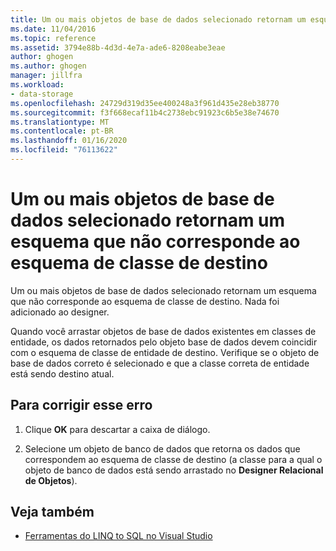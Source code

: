 ```yaml
---
title: Um ou mais objetos de base de dados selecionado retornam um esquema que não corresponde ao esquema de classe de destino
ms.date: 11/04/2016
ms.topic: reference
ms.assetid: 3794e88b-4d3d-4e7a-ade6-8208eabe3eae
author: ghogen
ms.author: ghogen
manager: jillfra
ms.workload:
- data-storage
ms.openlocfilehash: 24729d319d35ee400248a3f961d435e28eb38770
ms.sourcegitcommit: f3f668ecaf11b4c2738ebc91923c6b5e38e74670
ms.translationtype: MT
ms.contentlocale: pt-BR
ms.lasthandoff: 01/16/2020
ms.locfileid: "76113622"
---
```

# <a name="one-or-more-selected-database-objects-return-a-schema-that-does-not-match-the-schema-of-the-target-class"></a>Um ou mais objetos de base de dados selecionado retornam um esquema que não corresponde ao esquema de classe de destino

Um ou mais objetos de base de dados selecionado retornam um esquema que não corresponde ao esquema de classe de destino. Nada foi adicionado ao designer.

Quando você arrastar objetos de base de dados existentes em classes de entidade, os dados retornados pelo objeto base de dados devem coincidir com o esquema de classe de entidade de destino. Verifique se o objeto de base de dados correto é selecionado e que a classe correta de entidade está sendo destino atual.

## <a name="to-correct-this-error"></a>Para corrigir esse erro

1. Clique **OK** para descartar a caixa de diálogo.

2. Selecione um objeto de banco de dados que retorna os dados que correspondem ao esquema de classe de destino (a classe para a qual o objeto de banco de dados está sendo arrastado no **Designer Relacional de Objetos**).

## <a name="see-also"></a>Veja também

- [Ferramentas do LINQ to SQL no Visual Studio](../data-tools/linq-to-sql-tools-in-visual-studio2.md)
